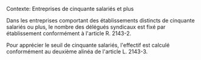 Contexte: Entreprises de cinquante salariés et plus

Dans les entreprises comportant des établissements distincts de cinquante salariés ou plus, le nombre des délégués syndicaux est fixé par établissement conformément à l'article R. 2143-2.

Pour apprécier le seuil de cinquante salariés, l'effectif est calculé conformément au deuxième alinéa de l'article L. 2143-3.